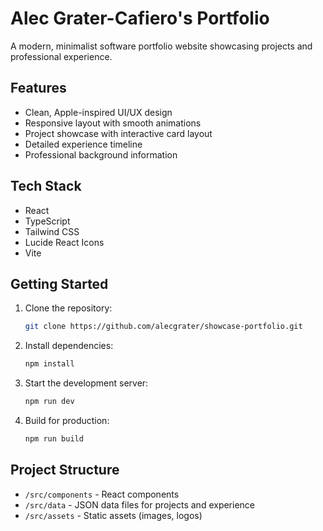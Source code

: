 # Alec Grater-Cafiero's Portfolio

A modern, minimalist software portfolio website showcasing projects and professional experience.

## Features

- Clean, Apple-inspired UI/UX design
- Responsive layout with smooth animations
- Project showcase with interactive card layout
- Detailed experience timeline
- Professional background information

## Tech Stack

- React
- TypeScript
- Tailwind CSS
- Lucide React Icons
- Vite

## Getting Started

1. Clone the repository:
   ```bash
   git clone https://github.com/alecgrater/showcase-portfolio.git
   ```

2. Install dependencies:
   ```bash
   npm install
   ```

3. Start the development server:
   ```bash
   npm run dev
   ```

4. Build for production:
   ```bash
   npm run build
   ```

## Project Structure

- `/src/components` - React components
- `/src/data` - JSON data files for projects and experience
- `/src/assets` - Static assets (images, logos)